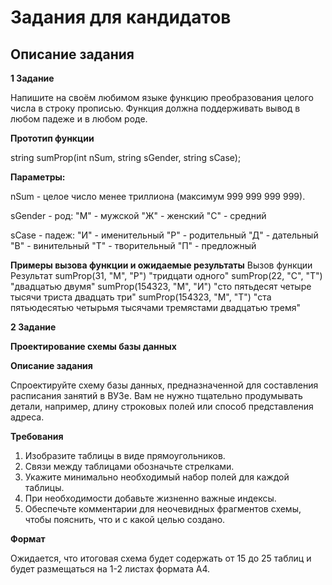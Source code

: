 # Задания для кандидатов

## Описание задания

**1 Задание**

Напишите на своём любимом языке функцию преобразования целого числа в строку прописью. Функция должна поддерживать вывод в любом падеже и в любом роде.

**Прототип функции**


string sumProp(int nSum, string sGender, string sCase);

**Параметры:**

nSum - целое число менее триллиона (максимум 999 999 999 999).

sGender - род:
"М" - мужской
"Ж" - женский
"С" - средний

sCase - падеж:
"И" - именительный
"Р" - родительный
"Д" - дательный
"В" - винительный
"Т" - творительный
"П" - предложный


**Примеры вызова функции и ожидаемые результаты**
Вызов функции	Результат
sumProp(31, "М", "Р")	"тридцати одного"
sumProp(22, "С", "Т")	"двадцатью двумя"
sumProp(154323, "М", "И")	"сто пятьдесят четыре тысячи триста двадцать три"
sumProp(154323, "М", "Т")	"ста пятьюдесятью четырьмя тысячами тремястами двадцатью тремя"



**2 Задание**

**Проектирование схемы базы данных**

**Описание задания**

Спроектируйте схему базы данных, предназначенной для составления расписания занятий в ВУЗе. Вам не нужно тщательно продумывать детали, например, длину строковых полей или способ представления адреса.

**Требования**

1. Изобразите таблицы в виде прямоугольников.
2. Связи между таблицами обозначьте стрелками.
3. Укажите минимально необходимый набор полей для каждой таблицы.
4. При необходимости добавьте жизненно важные индексы.
5. Обеспечьте комментарии для неочевидных фрагментов схемы, чтобы пояснить, что и с какой целью создано.

**Формат**

Ожидается, что итоговая схема будет содержать от 15 до 25 таблиц и будет размещаться на 1-2 листах формата A4.



